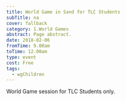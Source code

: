 ```yaml
---
title: World Game in Sand for TLC Students
subTitle: na
cover: fallback
category: 1.World Games
abstract: Page abstract.
date: 2018-02-06
fromTime: 9.00am
toTime: 12.00am
type: event
cost: Free
tags:
  - wgChildren
---
```


World Game session for TLC Students only.

